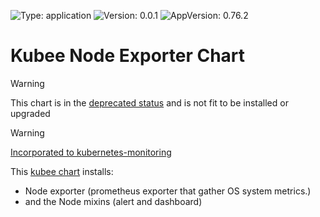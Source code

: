 

[//]: # (README.md generated by gotmpl. DO NOT EDIT.)

![Type: application](https://img.shields.io/badge/Type-application-informational?style=flat-square) ![Version: 0.0.1](https://img.shields.io/badge/Version-0.0.1-informational?style=flat-square) ![AppVersion: 0.76.2](https://img.shields.io/badge/AppVersion-0.76.2-informational?style=flat-square)

# Kubee Node Exporter Chart

> [!WARNING]
> This chart is in the [deprecated status](https://github.com/EraldyHq/kubee/blob/main/docs/site/kubee-helmet-chart.md#status) and is not fit to be installed or upgraded

> [!WARNING]
> [Incorporated to kubernetes-monitoring](../../charts/kubernetes-monitoring/README.md)

This [kubee chart](https://github.com/EraldyHq/kubee/blob/main/docs/site/kubee-helmet-chart.md) installs:
* Node exporter (prometheus exporter that gather OS system metrics.)
* and the Node mixins (alert and dashboard)

